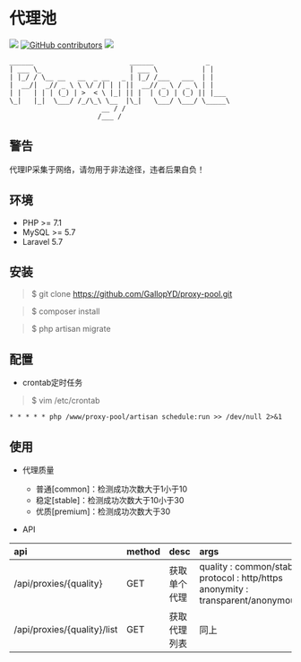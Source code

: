 # 代理池

[![](https://img.shields.io/badge/Powered%20by-GallopYD-green.svg)](http://357.im/)
[![GitHub contributors](https://img.shields.io/github/contributors/GallopYD/proxy-pool.svg)](https://github.com/GallopYD/proxy-pool/graphs/contributors)
[![](https://img.shields.io/badge/language-PHP-blue.svg)](https://github.com/GallopYD/proxy-pool)

    ______                        ______             _
    | ___ \_                      | ___ \           | |
    | |_/ / \__ __   __  _ __   _ | |_/ /___   ___  | |
    |  __/|  _// _ \ \ \/ /| | | ||  __// _ \ / _ \ | |
    | |   | | | (_) | >  < \ |_| || |  | (_) | (_) || |___
    \_|   |_|  \___/ /_/\_\ \__  |\_|   \___/ \___/ \_____\
                           __ / /
                          /___ /
## 警告
代理IP采集于网络，请勿用于非法途径，违者后果自负！

## 环境

- PHP >= 7.1
- MySQL >= 5.7
- Laravel 5.7

## 安装

> $ git clone https://github.com/GallopYD/proxy-pool.git

> $ composer install

> $ php artisan migrate

## 配置

* crontab定时任务

> $ vim /etc/crontab

```
* * * * * php /www/proxy-pool/artisan schedule:run >> /dev/null 2>&1
```

## 使用

* 代理质量
    * 普通[common]：检测成功次数大于1小于10
    * 稳定[stable]：检测成功次数大于10小于30
    * 优质[premium]：检测成功次数大于30  

* API

| api | method | desc | args|
| :--| :-- | :-- | :--|
| /api/proxies/{quality} | GET | 获取单个代理 | quality : common/stable/premium <br>protocol : http/https<br> anonymity : transparent/anonymous/distorting/high_anonymous|
| /api/proxies/{quality}/list | GET | 获取代理列表 | 同上|